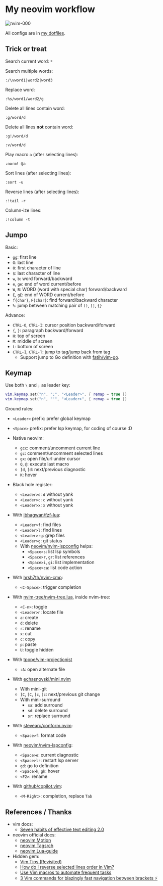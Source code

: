 # My neovim workflow

![nvim-000](https://raw.githubusercontent.com/haunt98/posts-images/main/nvim-000.jxl)

All configs are in [my dotfiles](https://github.com/haunt98/dotfiles).

## Trick or treat

Search current word: `*`

Search multiple words:

```vim
:/\vword1|word2|word3
```

Replace word:

```vim
:%s/word1/word2/g
```

Delete all lines contain word:

```vim
:g/word/d
```

Delete all lines **not** contain word:

```vim
:g!/word/d

:v/word/d
```

Play macro `a` (after selecting lines):

```vim
:norm! @a
```

Sort lines (after selecting lines):

```vim
:sort -u
```

Reverse lines (after selecting lines):

```vim
:!tail -r
```

Column-ize lines:

```vim
:!column -t
```

## Jumpo

Basic:

- `gg`: first line
- `G`: last line
- `0`: first character of line
- `$`: last character of line
- `w`, `b`: word forward/backward
- `e`, `ge`: end of word current/before
- `W`, `B`: WORD (word with special char) forward/backward
- `E`, `gE`: end of WORD current/before
- `f{char}`, `F{char}`: find forward/backward character
- `%`: jump between matching pair of `()`, `[]`, `{}`

Advance:

- `CTRL-O`, `CTRL-I`: cursor position backward/forward
- `{`, `}`: paragraph backward/forward
- `H`: top of screen
- `M`: middle of screen
- `L`: bottom of screen
- `CTRL-]`, `CTRL-T`: jump to tag/jump back from tag
  - Support jump to Go definition with
    [fatih/vim-go](https://github.com/fatih/vim-go).

## Keymap

Use both `\` and `;` as leader key:

```lua
vim.keymap.set("n", ";", "<Leader>", { remap = true })
vim.keymap.set("n", "'", "<Leader>", { remap = true })
```

Ground rules:

- `<Leader>` prefix: prefer global keymap
- `<Space>` prefix: prefer lsp keymap, for coding of course :D

- Native neovim:
  - `gcc`: comment/uncomment current line
  - `gc`: comment/uncomment selected lines
  - `gx`: open file/url under cursor
  - `Q`, `@`: execute last macro
  - `]d`, `[d`: next/previous diagnostic
  - `K`: hover
- Black hole register:
  - `<Leader>d`: `d` without yank
  - `<Leader>c`: `c` without yank
  - `<Leader>x`: `x` without yank
- With [ibhagwan/fzf-lua](https://github.com/ibhagwan/fzf-lua):
  - `<Leader>f`: find files
  - `<Leader>l`: find lines
  - `<Leader>rg`: grep files
  - `<Leader>g`: git status
  - With [neovim/nvim-lspconfig](https://github.com/neovim/nvim-lspconfig)
    helps:
    - `<Space>s`: list lsp symbols
    - `<Space>r`, `gr`: list references
    - `<Space>i`, `gi`: list implementation
    - `<Space>ca`: list code action
- With [hrsh7th/nvim-cmp](https://github.com/hrsh7th/nvim-cmp):
  - `<C-Space>`: trigger completion
- With [nvim-tree/nvim-tree.lua](https://github.com/nvim-tree/nvim-tree.lua),
  inside nvim-tree:
  - `<C-n>`: toggle
  - `<Leader>n`: locate file
  - `a`: create
  - `d`: delete
  - `r`: rename
  - `x`: cut
  - `c`: copy
  - `p`: paste
  - `U`: toggle hidden
- With [tpope/vim-projectionist](https://github.com/tpope/vim-projectionist)
  - `:A`: open alternate file
- With [echasnovski/mini.nvim](https://github.com/echasnovski/mini.nvim)
  - With mini-git
  - `]C`, `[C`, `]c`, `[c`: next/previous git change
  - With mini-surround
    - `sa`: add surround
    - `sd`: delete surround
    - `sr`: replace surround
- With [stevearc/conform.nvim](https://github.com/stevearc/conform.nvim):
  - `<Space>f`: format code
- With [neovim/nvim-lspconfig](https://github.com/neovim/nvim-lspconfig):
  - `<Space>e`: current diagnostic
  - `<Space>lr`: restart lsp server
  - `gd`: go to definition
  - `<Space>k`, `gk`: hover
  - `<F2>`: rename
- With [github/copilot.vim](https://github.com/github/copilot.vim):
  - `<M-Right>`: completion, replace `Tab`

## References / Thanks

- vim docs:
  - [Seven habits of effective text editing 2.0](https://moolenaar.net/habits_2007.pdf)
- neovim official docs:
  - [neovim Motion](https://neovim.io/doc/user/motion.html)
  - [neovim Tagsrch](http://neovim.io/doc/user/tagsrch.html)
  - [neovim Lua-guide](https://neovim.io/doc/user/lua-guide.html)
- Hidden gem:
  - [Vim Tips (Revisited)](https://bluz71.github.io/2021/09/10/vim-tips-revisited.html)
  - [How do I reverse selected lines order in Vim?](https://superuser.com/a/189956)
  - [Use Vim macros to automate frequent tasks](https://www.redhat.com/sysadmin/use-vim-macros)
  - [3 Vim commands for blazingly fast navigation between brackets ⚡](https://dev.to/m4xshen/3-vim-commands-for-blazingly-fast-navigation-between-brackets-55kc)
